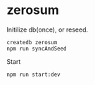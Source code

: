 # zerosum

Initilize db(once), or reseed.

```
createdb zerosum
npm run syncAndSeed
```

Start

```
npm run start:dev
```
